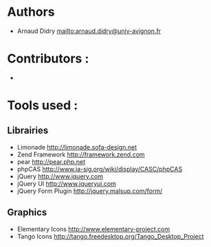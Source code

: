 
Authors
======

* Arnaud Didry          <mailto:arnaud.didry@univ-avignon.fr>

Contributors :
==============

*

Tools used :
============

Librairies
----------

* Limonade              <http://limonade.sofa-design.net>
* Zend Framework        <http://framework.zend.com>
* pear                  <http://pear.php.net>
* phpCAS                <http://www.ja-sig.org/wiki/display/CASC/phpCAS>
* jQuery                <http://www.jquery.com>
* jQuery UI             <http://www.jqueryui.com>
* jQuery Form Plugin    <http://jquery.malsup.com/form/>

Graphics
--------

* Elementary Icons      <http://www.elementary-project.com>
* Tango Icons           <http://tango.freedesktop.org/Tango_Desktop_Project>
